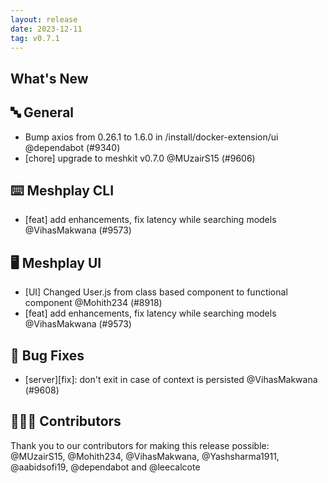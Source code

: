 ```yaml
---
layout: release
date: 2023-12-11
tag: v0.7.1
---
```


## What's New
## 🔤 General
- Bump axios from 0.26.1 to 1.6.0 in /install/docker-extension/ui @dependabot (#9340)
- [chore] upgrade to meshkit v0.7.0 @MUzairS15 (#9606)

## ⌨️ Meshplay CLI

- [feat] add enhancements, fix latency while searching models @VihasMakwana (#9573)

## 🖥 Meshplay UI

- [UI] Changed User.js from class based component to functional component @Mohith234 (#8918)
- [feat] add enhancements, fix latency while searching models @VihasMakwana (#9573)

## 🐛 Bug Fixes

- [server][fix]: don't exit in case of context is persisted @VihasMakwana (#9608)

## 👨🏽‍💻 Contributors

Thank you to our contributors for making this release possible:
@MUzairS15, @Mohith234, @VihasMakwana, @Yashsharma1911, @aabidsofi19, @dependabot and @leecalcote
